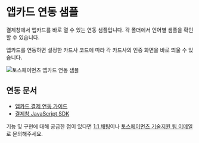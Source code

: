 # 앱카드 연동 샘플

결제창에서 앱카드를 바로 열 수 있는 연동 샘플입니다. 각 폴더에서 언어별 샘플을 확인할 수 있습니다.

앱카드를 연동하면 설정한 카드사 코드에 따라 각 카드사의 인증 화면을 바로 띄울 수 있습니다.

![토스페이먼츠 앱카드 연동 샘플](https://i.ibb.co/zrCwWK9/payment-direct-window.png)

## 연동 문서

- [앱카드 결제 연동 가이드](https://docs.tosspayments.com/guides/payment/integration-direct)
- [결제창 JavaScript SDK](https://docs.tosspayments.com/sdk/payment-js)

기능 및 구현에 대해 궁금한 점이 있다면 [1:1 채팅](https://discord.com/invite/VdkfJnknD9)이나 [토스페이먼츠 기술지원 팀 이메일](techsupport@tosspayments.com)로 문의해주세요.
